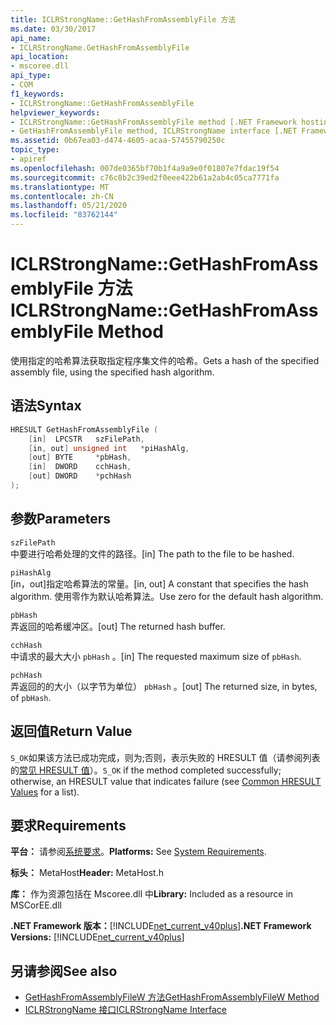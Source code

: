 ```yaml
---
title: ICLRStrongName::GetHashFromAssemblyFile 方法
ms.date: 03/30/2017
api_name:
- ICLRStrongName.GetHashFromAssemblyFile
api_location:
- mscoree.dll
api_type:
- COM
f1_keywords:
- ICLRStrongName::GetHashFromAssemblyFile
helpviewer_keywords:
- ICLRStrongName::GetHashFromAssemblyFile method [.NET Framework hosting]
- GetHashFromAssemblyFile method, ICLRStrongName interface [.NET Framework hosting]
ms.assetid: 0b67ea03-d474-4605-acaa-57455790250c
topic_type:
- apiref
ms.openlocfilehash: 007de0365bf70b1f4a9a9e0f01807e7fdac19f54
ms.sourcegitcommit: c76c8b2c39ed2f0eee422b61a2ab4c05ca7771fa
ms.translationtype: MT
ms.contentlocale: zh-CN
ms.lasthandoff: 05/21/2020
ms.locfileid: "83762144"
---
```

# <a name="iclrstrongnamegethashfromassemblyfile-method"></a><span data-ttu-id="6d83a-102">ICLRStrongName::GetHashFromAssemblyFile 方法</span><span class="sxs-lookup"><span data-stu-id="6d83a-102">ICLRStrongName::GetHashFromAssemblyFile Method</span></span>
<span data-ttu-id="6d83a-103">使用指定的哈希算法获取指定程序集文件的哈希。</span><span class="sxs-lookup"><span data-stu-id="6d83a-103">Gets a hash of the specified assembly file, using the specified hash algorithm.</span></span>  
  
## <a name="syntax"></a><span data-ttu-id="6d83a-104">语法</span><span class="sxs-lookup"><span data-stu-id="6d83a-104">Syntax</span></span>  
  
```cpp  
HRESULT GetHashFromAssemblyFile (  
    [in]  LPCSTR   szFilePath,  
    [in, out] unsigned int   *piHashAlg,  
    [out] BYTE     *pbHash,  
    [in]  DWORD    cchHash,  
    [out] DWORD    *pchHash  
);  
```  
  
## <a name="parameters"></a><span data-ttu-id="6d83a-105">参数</span><span class="sxs-lookup"><span data-stu-id="6d83a-105">Parameters</span></span>  
 `szFilePath`  
 <span data-ttu-id="6d83a-106">中要进行哈希处理的文件的路径。</span><span class="sxs-lookup"><span data-stu-id="6d83a-106">[in] The path to the file to be hashed.</span></span>  
  
 `piHashAlg`  
 <span data-ttu-id="6d83a-107">[in，out]指定哈希算法的常量。</span><span class="sxs-lookup"><span data-stu-id="6d83a-107">[in, out] A constant that specifies the hash algorithm.</span></span> <span data-ttu-id="6d83a-108">使用零作为默认哈希算法。</span><span class="sxs-lookup"><span data-stu-id="6d83a-108">Use zero for the default hash algorithm.</span></span>  
  
 `pbHash`  
 <span data-ttu-id="6d83a-109">弄返回的哈希缓冲区。</span><span class="sxs-lookup"><span data-stu-id="6d83a-109">[out] The returned hash buffer.</span></span>  
  
 `cchHash`  
 <span data-ttu-id="6d83a-110">中请求的最大大小 `pbHash` 。</span><span class="sxs-lookup"><span data-stu-id="6d83a-110">[in] The requested maximum size of `pbHash`.</span></span>  
  
 `pchHash`  
 <span data-ttu-id="6d83a-111">弄返回的的大小（以字节为单位） `pbHash` 。</span><span class="sxs-lookup"><span data-stu-id="6d83a-111">[out] The returned size, in bytes, of `pbHash`.</span></span>  
  
## <a name="return-value"></a><span data-ttu-id="6d83a-112">返回值</span><span class="sxs-lookup"><span data-stu-id="6d83a-112">Return Value</span></span>  
 <span data-ttu-id="6d83a-113">`S_OK`如果该方法已成功完成，则为;否则，表示失败的 HRESULT 值（请参阅列表的[常见 HRESULT 值](/windows/win32/seccrypto/common-hresult-values)）。</span><span class="sxs-lookup"><span data-stu-id="6d83a-113">`S_OK` if the method completed successfully; otherwise, an HRESULT value that indicates failure (see [Common HRESULT Values](/windows/win32/seccrypto/common-hresult-values) for a list).</span></span>  
  
## <a name="requirements"></a><span data-ttu-id="6d83a-114">要求</span><span class="sxs-lookup"><span data-stu-id="6d83a-114">Requirements</span></span>  
 <span data-ttu-id="6d83a-115">**平台：** 请参阅[系统要求](../../get-started/system-requirements.md)。</span><span class="sxs-lookup"><span data-stu-id="6d83a-115">**Platforms:** See [System Requirements](../../get-started/system-requirements.md).</span></span>  
  
 <span data-ttu-id="6d83a-116">**标头：** MetaHost</span><span class="sxs-lookup"><span data-stu-id="6d83a-116">**Header:** MetaHost.h</span></span>  
  
 <span data-ttu-id="6d83a-117">**库：** 作为资源包括在 Mscoree.dll 中</span><span class="sxs-lookup"><span data-stu-id="6d83a-117">**Library:** Included as a resource in MSCorEE.dll</span></span>  
  
 <span data-ttu-id="6d83a-118">**.NET Framework 版本：**[!INCLUDE[net_current_v40plus](../../../../includes/net-current-v40plus-md.md)]</span><span class="sxs-lookup"><span data-stu-id="6d83a-118">**.NET Framework Versions:** [!INCLUDE[net_current_v40plus](../../../../includes/net-current-v40plus-md.md)]</span></span>  
  
## <a name="see-also"></a><span data-ttu-id="6d83a-119">另请参阅</span><span class="sxs-lookup"><span data-stu-id="6d83a-119">See also</span></span>

- [<span data-ttu-id="6d83a-120">GetHashFromAssemblyFileW 方法</span><span class="sxs-lookup"><span data-stu-id="6d83a-120">GetHashFromAssemblyFileW Method</span></span>](iclrstrongname-gethashfromassemblyfilew-method.md)
- [<span data-ttu-id="6d83a-121">ICLRStrongName 接口</span><span class="sxs-lookup"><span data-stu-id="6d83a-121">ICLRStrongName Interface</span></span>](iclrstrongname-interface.md)
